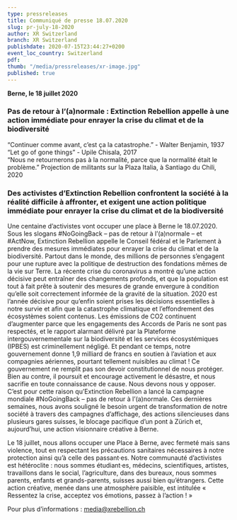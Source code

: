 ```yaml
---
type: pressreleases
title: Communiqué de presse 18.07.2020
slug: pr-july-18-2020
author: XR Switzerland
branch: XR Switzerland
publishdate: 2020-07-15T23:44:27+0200
event_loc_country: Switzerland
pdf:
thumb: "/media/pressreleases/xr-image.jpg"
published: true
---
```

**Berne, le 18 juillet 2020**

### Pas de retour à l’(a)normale : Extinction Rebellion appelle à une action immédiate pour enrayer la crise du climat et de la biodiversité
“Continuer comme avant, c’est ça la catastrophe.” - Walter Benjamin, 1937\
“Let go of gone things” - Upile Chisala, 2017\
“Nous ne retournerons pas à la normalité, parce que la normalité était le problème.” Projection de militants sur la Plaza Italia, à Santiago du Chili, 2020

### Des activistes d’Extinction Rebellion confrontent la société à la réalité difficile à affronter, et exigent une action politique immédiate pour enrayer la crise du climat et de la biodiversité

Une centaine d’activistes vont occuper une place à Berne le 18.07.2020. Sous les slogans #NoGoingBack – pas de retour à l’(a)normale – et #ActNow, Extinction Rebellion appelle le Conseil fédéral et le Parlement à prendre des mesures immédiates pour enrayer la crise du climat et de la biodiversité. Partout dans le monde, des millions de personnes s’engagent pour une rupture avec la politique de destruction des fondations mêmes de la vie sur Terre. La récente crise du coronavirus a montré qu’une action décisive peut entraîner des changements profonds, et que la population est tout à fait prête à soutenir des mesures de grande envergure à condition qu’elle soit correctement informée de la gravité de la situation. 2020 est l’année décisive pour qu’enfin soient prises les décisions essentielles à notre survie et afin que la catastrophe climatique et l’effondrement des écosystèmes soient contenus. Les émissions de CO2 continuent d’augmenter parce que les engagements des Accords de Paris ne sont pas respectés, et le rapport alarmant délivré par la Plateforme intergouvernementale sur la biodiversité et les services écosystémiques (IPBES) est criminellement négligé. Et pendant ce temps, notre gouvernement donne 1,9 milliard de francs en soutien à l’aviation et aux compagnies aériennes, pourtant tellement nuisibles au climat ! Ce gouvernement ne remplit pas son devoir constitutionnel de nous protéger. Bien au contre, il poursuit et encourage activement le désastre, et nous sacrifie en toute connaissance de cause. Nous devons nous y opposer. C’est pour cette raison qu’Extinction Rebellion a lancé la campagne mondiale #NoGoingBack – pas de retour à l’(a)normale. Ces dernières semaines, nous avons souligné le besoin urgent de transformation de notre société à travers des campagnes d’affichage, des actions silencieuses dans plusieurs gares suisses, le blocage pacifique d’un pont à Zürich et, aujourd’hui, une action visionnaire créative à Berne.

Le 18 juillet, nous allons occuper une Place à Berne, avec fermeté mais sans violence, tout en respectant les précautions sanitaires nécessaires à notre protection ainsi qu’à celle des passant·es. Notre communauté d’activistes est hétéroclite : nous sommes étudiant·es, médecins, scientifiques, artistes, travaillons dans le social, l’agriculture, dans des bureaux, nous sommes parents, enfants et grands-parents, suisses aussi bien qu’étrangers. Cette action créative, menée dans une atmosphère paisible, est intitulée « Ressentez la crise, acceptez vos émotions, passez à l’action ! »

Pour plus d’informations : media@xrebellion.ch
